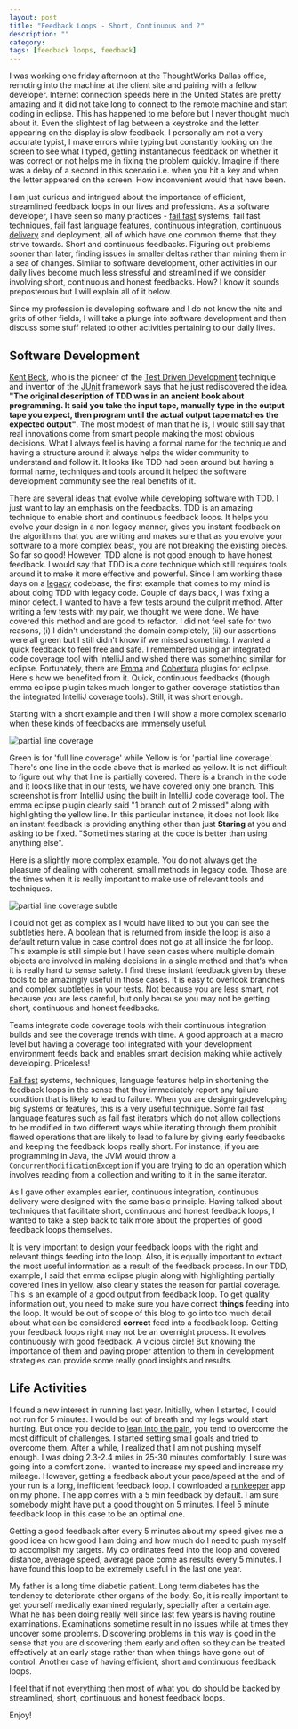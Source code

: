 ```yaml
---
layout: post
title: "Feedback Loops - Short, Continuous and ?"
description: ""
category: 
tags: [feedback loops, feedback]
---
```


I was working one friday afternoon at the ThoughtWorks Dallas office, remoting into the machine at the client site and pairing with a fellow developer. Internet connection speeds here in the United States are pretty amazing and it did not take long to connect to the remote machine and start coding in eclipse. This has happened to me before but I never thought much about it. Even the slightest of lag between a keystroke and the letter appearing on the display is slow feedback. I personally am not a very accurate typist, I make errors while typing but constantly looking on the screen to see what I typed, getting instantaneous feedback on whether it was correct or not helps me in fixing the problem quickly. Imagine if there was a delay of a second in this scenario i.e. when you hit a key and when the letter appeared on the screen. How inconvenient would that have been. 

I am just curious and intrigued about the importance of efficient, streamlined feedback loops in our lives and professions. As a software developer, I have seen so many practices - [fail fast][FF] systems, fail fast techniques, fail fast language features, [continuous integration][CI], [continuous delivery][CD] and deployment, all of which have one common theme that they strive towards. Short and continuous feedbacks. Figuring out problems sooner than later, finding issues in smaller deltas rather than mining them in a sea of changes. Similar to software development, other activities in our daily lives become much less stressful and streamlined if we consider involving short, continuous and honest feedbacks. How? I know it sounds preposterous but I will explain all of it below.

[FF]: http://en.wikipedia.org/wiki/Fail-fast
[CI]: http://martinfowler.com/articles/continuousIntegration.html
[CD]: http://en.wikipedia.org/wiki/Continuous_delivery

Since my profession is developing software and I do not know the nits and grits of other fields, I will take a plunge into software development and then discuss some stuff related to other activities pertaining to our daily lives. 

## Software Development

[Kent Beck][Kent], who is the pioneer of the [Test Driven Development][TDD] technique and inventor of the [JUnit][junit] framework says that he just rediscovered the idea. **"The original description of TDD was in an ancient book about programming. It said you take the input tape, manually type in the output tape you expect, then program until the actual output tape matches the expected output"**. The most modest of man that he is, I would still say that real innovations come from smart people making the most obvious decisions. What I always feel is having a formal name for the technique and having a structure around it always helps the wider community to understand and follow it. It looks like TDD had been around but having a formal name, techniques and tools around it helped the software development community see the real benefits of it. 

[TDD]: http://en.wikipedia.org/wiki/Test-driven_development
[Kent]: http://en.wikipedia.org/wiki/Kent_Beck
[junit]: https://github.com/KentBeck/junit

There are several ideas that evolve while developing software with TDD. I just want to lay an emphasis on the feedbacks. TDD is an amazing technique to enable short and continuous feedback loops. It helps you evolve your design in a non legacy manner, gives you instant feedback on the algorithms that you are writing and makes sure that as you evolve your software to a more complex beast, you are not breaking the existing pieces. So far so good! However, TDD alone is not good enough to have honest feedback. I would say that TDD is a core technique which still requires tools around it to make it more effective and powerful. Since I am working these days on a [legacy][legacy] codebase, the first example that comes to my mind is about doing TDD with legacy code. Couple of days back, I was fixing a minor defect. I wanted to have a few tests around the culprit method. After writing a few tests with my pair, we thought we were done. We have covered this method and are good to refactor. I did not feel safe for two reasons, (i) I didn't understand the domain completely, (ii) our assertions were all green but  I still didn't know if we missed something. I wanted a quick feedback to feel free and safe. I remembered using an integrated code coverage tool with IntelliJ and wished there was something similar for eclipse. Fortunately, there are [Emma][emma] and [Cobertura][cobertura] plugins for eclipse. Here's how we benefited from it. Quick, continuous feedbacks (though emma eclipse plugin takes much longer to gather coverage statistics than the integrated IntelliJ coverage tools). Still, it was short enough.

[emma]: http://emma.sourceforge.net/
[cobertura]: http://cobertura.sourceforge.net/
[legacy]: http://hackerboss.com/legacy-code/

Starting with a short example and then I will show a more complex scenario when these kinds of feedbacks are immensely useful.

![partial line coverage][partial]

[partial]: /images/partial-line-coverage.png

Green is for 'full line coverage' while Yellow is for 'partial line coverage'. There's one line in the code above that is marked as yellow. It is not difficult to figure out why that line is partially covered. There is a branch in the code and it looks like that in our tests, we have covered only one branch. This screenshot is from IntelliJ using the built in IntelliJ code coverage tool. The emma eclipse plugin clearly said "1 branch out of 2 missed" along with highlighting the yellow line. In this particular instance, it does not look like an instant feedback is providing anything other than just **Staring** at you and asking to be fixed. "Sometimes staring at the code is better than using anything else".

Here is a slightly more complex example. You do not always get the pleasure of dealing with coherent, small methods in legacy code. Those are the times when it is really important to make use of relevant tools and techniques. 

![partial line coverage subtle][partial-subtle]

[partial-subtle]: /images/partial-subtle.png

I could not get as complex as I would have liked to but you can see the subtleties here. A boolean that is returned from inside the loop is also a default return value in case control does not go at all inside the for loop. This example is still simple but I have seen cases where multiple domain objects are involved in making decisions in a single method and that's when it is really hard to sense safety. I find these instant feedback given by these tools to be amazingly useful in those cases. It is easy to overlook branches and complex subtleties in your tests. Not because you are less smart, not because you are less careful, but only because you may not be getting short, continuous and honest feedbacks.

Teams integrate code coverage tools with their continuous integration builds and see the coverage trends with time. A good approach at a macro level but having a coverage tool integrated with your development environment feeds back and enables smart decision making while actively developing. Priceless!

[Fail fast][FF] systems, techniques, language features help in shortening the feedback loops in the sense that they immediately report any failure condition that is likely to lead to failure. When you are designing/developing big systems or features, this is a very useful technique. Some fail fast language features such as fail fast iterators which do not allow collections to be modified in two different ways while iterating through them prohibit flawed operations that are likely to lead to failure by giving early feedbacks and keeping the feedback loops really short. For instance, if you are programming in Java, the JVM would throw a `ConcurrentModificationException` if you are trying to do an operation which involves reading from a collection and writing to it in the same iterator.

As I gave other examples earlier, continuous integration, continuous delivery were designed with the same basic principle. Having talked about techniques that facilitate short, continuous and honest feedback loops, I wanted to take a step back to talk more about the properties of good feedback loops themselves.

It is very important to design your feedback loops with the right and relevant things feeding into the loop. Also, it is equally important to extract the most useful information as a result of the feedback process. In our TDD, example, I said that emma eclipse plugin along with highlighting partially covered lines in yellow, also clearly states the reason for partial coverage. This is an example of a good output from feedback loop. To get quality information out, you need to make sure you have correct **things** feeding into the loop. It would be out of scope of this blog to go into too much detail about what can be considered **correct** feed into a feedback loop. Getting your feedback loops right may not be an overnight process. It evolves continuously with good feedback. A vicious circle! But knowing the importance of them and paying proper attention to them in development strategies can provide some really good insights and results.

## Life Activities

I found a new interest in running last year. Initially, when I started, I could not run for 5 minutes. I would be out of breath and my legs would start hurting. But once you decide to [lean into the pain][aaron], you tend to overcome the most difficult of challenges. I started setting small goals and tried to overcome them. After a while, I realized that I am not pushing myself enough. I was doing 2.3-2.4 miles in 25-30 minutes comfortably. I sure was going into a comfort zone. I wanted to increase my speed and increase my mileage. However, getting a feedback about your pace/speed at the end of your run is a long, inefficient feedback loop. I downloaded a [runkeeper][runkeeper] app on my phone. The app comes with a 5 min feedback by default. I am sure somebody might have put a good thought on 5 minutes. I feel 5 minute feedback loop in this case to be an optimal one. 

[runkeeper]: http://runkeeper.com/home
[aaron]: http://www.aaronsw.com/weblog/dalio

Getting a good feedback after every 5 minutes about my speed gives me a good idea on how good I am doing and how much do I need to push myself to accomplish my targets. My co ordinates feed into the loop and covered distance, average speed, average pace come as results every 5 minutes. I have found this loop to be extremely useful in the last one year. 

My father is a long time diabetic patient. Long term diabetes has the tendency to deteriorate other organs of the body. So, it is really important to get yourself medically examined regularly, specially after a certain age. What he has been doing really well since last few years is having routine examinations. Examinations sometime result in no issues while at times they uncover some problems. Discovering problems in this way is good in the sense that you are discovering them early and often so they can be treated effectively at an early stage rather than when things have gone out of control. Another case of having efficient, short and continuous feedback loops. 

I feel that if not everything then most of what you do should be backed by streamlined, short, continuous and honest feedback loops.

Enjoy! 
